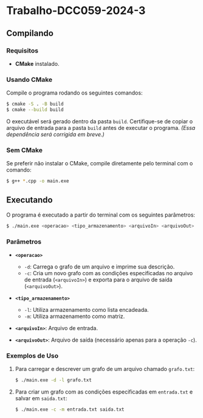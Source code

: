 # Trabalho-DCC059-2024-3

## Compilando

### Requisitos
- **CMake** instalado.

### Usando CMake
Compile o programa rodando os seguintes comandos:

```bash
$ cmake -S . -B build
$ cmake --build build
```

O executável será gerado dentro da pasta `build`. Certifique-se de copiar o arquivo de entrada para a pasta `build` antes de executar o programa. *(Essa dependência será corrigida em breve.)*

### Sem CMake
Se preferir não instalar o CMake, compile diretamente pelo terminal com o comando:

```bash
$ g++ *.cpp -o main.exe
```

## Executando

O programa é executado a partir do terminal com os seguintes parâmetros:

```bash
$ ./main.exe <operacao> <tipo_armazenamento> <arquivoIn> <arquivoOut>
```

### Parâmetros
- **`<operacao>`**
  - `-d`: Carrega o grafo de um arquivo e imprime sua descrição.
  - `-c`: Cria um novo grafo com as condições especificadas no arquivo de entrada (`<arquivoIn>`) e exporta para o arquivo de saída (`<arquivoOut>`).

- **`<tipo_armazenamento>`**
  - `-l`: Utiliza armazenamento como lista encadeada.
  - `-m`: Utiliza armazenamento como matriz.

- **`<arquivoIn>`**: Arquivo de entrada.
- **`<arquivoOut>`**: Arquivo de saída (necessário apenas para a operação `-c`).

### Exemplos de Uso
1. Para carregar e descrever um grafo de um arquivo chamado `grafo.txt`:
   ```bash
   $ ./main.exe -d -l grafo.txt
   ```

2. Para criar um grafo com as condições especificadas em `entrada.txt` e salvar em `saida.txt`:
   ```bash
   $ ./main.exe -c -m entrada.txt saida.txt
   ```
